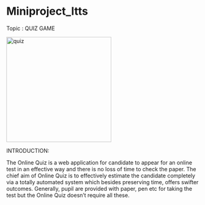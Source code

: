 # Miniproject_ltts
Topic : QUIZ GAME

<img width="274" alt="quiz" src="https://user-images.githubusercontent.com/86143586/125155745-872e8080-e17f-11eb-9f92-f4af4e5b5ff0.PNG">


INTRODUCTION:

The Online Quiz is a web application for candidate to appear for an online test in an effective way and there is no loss of time to check the paper. The chief aim of Online Quiz is to effectively estimate the candidate completely via a totally automated system which besides preserving time, offers swifter outcomes. Generally, pupil are provided with paper, pen etc for taking the test but the Online Quiz doesn’t require all these.



